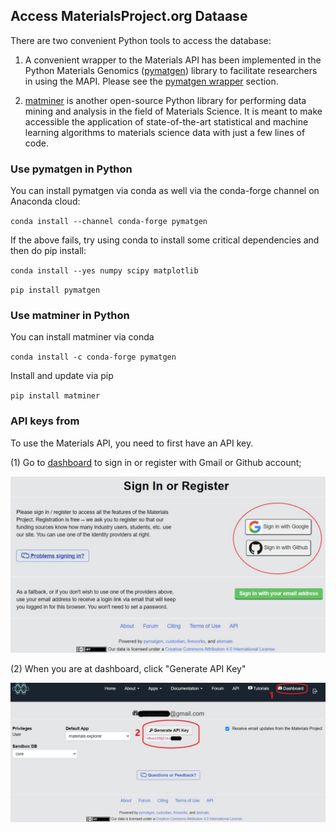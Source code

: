 ## Access MaterialsProject.org Dataase 

There are two convenient Python tools to access the database:

1. A convenient wrapper to the Materials API has been implemented in the Python Materials Genomics ([pymatgen](<https://pymatgen.org/>)) library to facilitate researchers in using the MAPI. Please see the [pymatgen wrapper](<https://docs.materialsproject.org/open-apis/the-materials-api/#pymatgen_wrapper>) section.

2. [matminer](<https://hackingmaterials.lbl.gov/matminer/>) is another open-source Python library for performing data mining and analysis in the field of Materials Science. It is meant to make accessible the application of state-of-the-art statistical and machine learning algorithms to materials science data with just a few lines of code.

### Use pymatgen in Python

You can install pymatgen via conda as well via the conda-forge channel on Anaconda cloud:

`conda install --channel conda-forge pymatgen`

If the above fails, try using conda to install some critical dependencies and then do pip install:

`conda install --yes numpy scipy matplotlib`

`pip install pymatgen`

### Use matminer in Python

You can install matminer via conda

 `conda install -c conda-forge pymatgen`
 
Install and update via pip

`pip install matminer`



### API keys from 

To use the Materials API, you need to first have an API key.

(1) Go to [dashboard](<https://materialsproject.org/janrain/loginpage/?next=/dashboard>) to sign in or register with Gmail or Github account;

![alt text](https://github.com/PV-Lab/2s986_class/blob/master/Week8/github1.JPG?raw=true)

(2) When you are at dashboard, click "Generate API Key"

![alt text](https://github.com/PV-Lab/2s986_class/blob/master/Week8/github2.JPG?raw=true)

